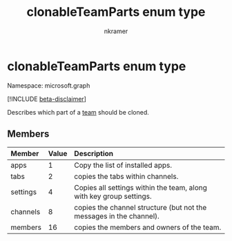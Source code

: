﻿---
title: "clonableTeamParts enum type"
description: "Describes which part of a team should be cloned. "
localization_priority: Normal
doc_type: enumPageType
ms.prod: ""
author: "nkramer"
---

# clonableTeamParts enum type

Namespace: microsoft.graph

[!INCLUDE [beta-disclaimer](../../includes/beta-disclaimer.md)]

Describes which part of a [team](../resources/team.md) should be cloned.

## Members

| Member   | Value | Description                                                         |
| :------- | :---- | :------------------------------------------------------------------ |
| apps     | 1     | Copy the list of installed apps.                                    |
| tabs     | 2     | copies the tabs within channels.                                    |
| settings | 4     | Copies all settings within the team, along with key group settings. |
| channels | 8     | copies the channel structure (but not the messages in the channel). |
| members  | 16    | copies the members and owners of the team.                          |
